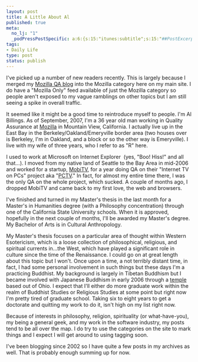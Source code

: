 ```yaml
--- 
layout: post
title: A Little About Al
published: true
meta: 
  no_lj: "1"
  _podPressPostSpecific: a:6:{s:15:"itunes:subtitle";s:15:"##PostExcerpt##";s:14:"itunes:summary";s:15:"##PostExcerpt##";s:15:"itunes:keywords";s:17:"##WordPressCats##";s:13:"itunes:author";s:10:"##Global##";s:15:"itunes:explicit";s:7:"Default";s:12:"itunes:block";s:7:"Default";}
tags: 
- Daily Life
type: post
status: publish
---
```

I've picked up a number of new readers recently. This is largely because I merged my <a href="http://blog.mozilla.com/al/">Mozilla QA blog</a> into the Mozilla category here on my main site. I do have a "Mozilla Only" feed available of just the Mozilla category so people aren't exposed to my vague ramblings on other topics but I am still seeing a spike in overall traffic.

It seemed like it might be a good time to reintroduce myself to people. I'm Al Billings. As of September, 2007, I'm a 36 year old man working in Quality Assurance at <a href="http://www.mozilla.org">Mozilla</a> in Mountain View, California. I actually live up in the East Bay in the Berkeley/Oakland/Emeryville border area (two houses over is Berkeley, I'm in Oakland, and a block or so the other way is Emeryville). I live with my wife of three years, who I refer to as "R" here.

I used to work at Microsoft on Internet Explorer  (yes, "Boo! Hiss!" and all that...). I moved from my native land of Seattle to the Bay Area in mid-2006 and worked for a startup, <a href="http://www.mobitv.com">MobiTV</a>, for a year doing QA on their "Internet TV on PCs" project aka "<a href="http://att.mobitv.com/">PCTV</a>." In fact, for almost my entire time there, I was the only QA on the whole project, which sucked. A couple of months ago, I dropped MobiTV and came back to my first love, the web and browsers.

I've finished and turned in my Master's thesis in the last month for a Master's in Humanities degree (with a Philosophy concentration) through one of the California State University schools. When it is approved, hopefully in the next couple of months, I'll be awarded my Master's degree. My Bachelor of Arts is in Cultural Anthropology.

My Master's thesis focuses on a particular area of thought within Western Esotericism, which is a loose collection of philosophical, religious, and spiritual currents in...the West, which have played a significant role in culture since the time of the Renaissance. I could go on at great length about this topic but I won't. Once upon a time, a not terribly distant time, in fact, I had some personal involvement in such things but these days I'm a practicing Buddhist. My background is largely in Tibetan Buddhism but I became involved with Japanese Buddhism in early 2006 through a <a href="http://www.daiun-ji.org/">temple</a> based out of Ohio. I expect that I'll either do more graduate work within the realm of Buddhist Studies or Religious Studies at some point but right now I'm pretty tired of graduate school. Taking six to eight years to get a doctorate and quitting my work to do it, isn't high on my list right now.

Because of interests in philosophy, religion, spirituality (or what-have-you), my being a general geek, and my work in the software industry, my posts tend to be all over the map. I do try to use the categories on the site to mark things and I expect I will get around to using tagging soon.

I've been blogging since 2002 so I have quite a few posts in my archives as well. That is probably enough summing up for now.
